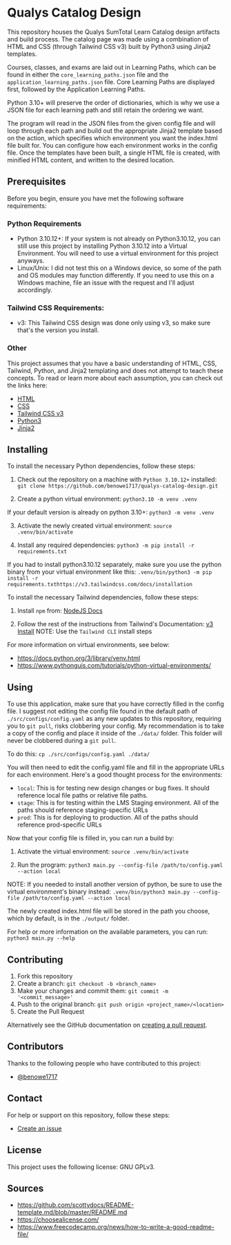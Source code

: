 # Qualys Catalog Design

This repository houses the Qualys SumTotal Learn Catalog design artifacts and build process. The catalog page was made using a combination of HTML and CSS (through Tailwind CSS v3) built by Python3 using Jinja2 templates.

Courses, classes, and exams are laid out in Learning Paths, which can be found in either the `core_learning_paths.json` file and the `application_learning_paths.json` file. Core Learning Paths are displayed first, followed by the Application Learning Paths.

Python 3.10+ will preserve the order of dictionaries, which is why we use a JSON file for each learning path and still retain the ordering we want.

The program will read in the JSON files from the given config file and will loop through each path and build out the appropriate Jinja2 template based on the action, which specifies which environment you want the index.html file built for. You can configure how each environment works in the config file. Once the templates have been built, a single HTML file is created, with minified HTML content, and written to the desired location.

## Prerequisites

Before you begin, ensure you have met the following software requirements:

### Python Requirements

- Python 3.10.12+: If your system is not already on Python3.10.12, you can still use this project by installing Python 3.10.12 into a Virtual Environment. You will need to use a virtual environment for this project anyways.
- Linux/Unix: I did not test this on a Windows device, so some of the path and OS modules may function differently. If you need to use this on a Windows machine, file an issue with the request and I'll adjust accordingly.

### Tailwind CSS Requirements:

- v3: This Tailwind CSS design was done only using v3, so make sure that's the version you install.

### Other

This project assumes that you have a basic understanding of HTML, CSS, Tailwind, Python, and Jinja2 templating and does not attempt to teach these concepts. To read or learn more about each assumption, you can check out the links here:
- [HTML](https://www.freecodecamp.org/news/introduction-to-html-basics/)
- [CSS](https://developer.mozilla.org/en-US/docs/Web/CSS/Tutorials)
- [Tailwind CSS v3](https://v3.tailwindcss.com/docs/utility-first)
- [Python3](https://docs.python.org/3/tutorial/index.html)
- [Jinja2](https://realpython.com/primer-on-jinja-templating/)

## Installing

To install the necessary Python dependencies, follow these steps:

1. Check out the repository on a machine with `Python 3.10.12+` installed:
`git clone https://github.com/benowe1717/qualys-catalog-design.git`

2. Create a python virtual environment:
`python3.10 -m venv .venv`

If your default version is already on python 3.10+:
`python3 -m venv .venv`

3. Activate the newly created virtual environment:
`source .venv/bin/activate`

4. Install any required dependencies:
`python3 -m pip install -r requirements.txt`

If you had to install python3.10.12 separately, make sure you use the python binary from your virtual environment like this:
`.venv/bin/python3 -m pip install -r requirements.txthttps://v3.tailwindcss.com/docs/installation`

To install the necessary Tailwind dependencies, follow these steps:

1. Install `npm` from: [NodeJS Docs](https://docs.npmjs.com/downloading-and-installing-node-js-and-npm#using-a-node-installer-to-install-nodejs-and-npm)

2. Follow the rest of the instructions from Tailwind's Documentation: [v3 Install](https://v3.tailwindcss.com/docs/installation)
NOTE: Use the `Tailwind CLI` install steps

For more information on virtual environments, see below:
- https://docs.python.org/3/library/venv.html
- https://www.pythonguis.com/tutorials/python-virtual-environments/

## Using

To use this application, make sure that you have correctly filled in the config file. I suggest not editing the config file found in the default path of `./src/configs/config.yaml` as any new updates to this repository, requiring you to `git pull`, risks clobbering your config. My recommendation is to take a copy of the config and place it inside of the `./data/` folder. This folder will never be clobbered during a `git pull`.

To do this:
`cp ./src/configs/config.yaml ./data/`

You will then need to edit the config.yaml file and fill in the appropriate URLs for each environment. Here's a good thought process for the environments:
- `local`: This is for testing new design changes or bug fixes. It should reference local file paths or relative file paths.
- `stage`: This is for testing within the LMS Staging environment. All of the paths should reference staging-specific URLs
- `prod`: This is for deploying to production. All of the paths should reference prod-specific URLs

Now that your config file is filled in, you can run a build by:
1. Activate the virtual environment:
`source .venv/bin/activate`

2. Run the program:
`python3 main.py --config-file /path/to/config.yaml --action local`

NOTE: If you needed to install another version of python, be sure to use the virtual environment's binary instead:
`.venv/bin/python3 main.py --config-file /path/to/config.yaml --action local`

The newly created index.html file will be stored in the path you choose, which by default, is in the `./output/` folder.

For help or more information on the available parameters, you can run:
`python3 main.py --help`

## Contributing

1. Fork this repository
2. Create a branch: `git checkout -b <branch_name>`
3. Make your changes and commit them: `git commit -m '<commit_message>'`
4. Push to the original branch: `git push origin <project_name>/<location>`
5. Create the Pull Request

Alternatively see the GitHub documentation on [creating a pull request](https://help.github.com/en/github/collaborating-with-issues-and-pull-requests/creating-a-pull-request).

## Contributors

Thanks to the following people who have contributed to this project:

- [@benowe1717](https://github.com/benowe1717)

## Contact

For help or support on this repository, follow these steps:

- [Create an issue](https://github.com/benowe1717/qualys-catalog-design/issues)

## License

This project uses the following license: GNU GPLv3.

## Sources

- https://github.com/scottydocs/README-template.md/blob/master/README.md
- https://choosealicense.com/
- https://www.freecodecamp.org/news/how-to-write-a-good-readme-file/
